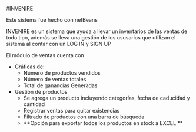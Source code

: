 #INVENIRE

Este sistema fue hecho con netBeans

INVENIRE es un sistema que ayuda a llevar un inventarios de las ventas de todo tipo, 
además se lleva una gestión de los ususarios que utilizan el sistema al contar con un LOG IN y SIGN UP

El módulo de ventas cuenta con
* Gráficas de:
    * Número de productos vendidos
    * Número de ventas totales 
    * Total de ganancias Generadas
* Gestión de productos
    * Se agrega un producto incluyendo categorías, fecha de caducidad y cantidad
    * Registrar ventas para quitar existencias
    * Filtrado de productos con una barra de búsqueda
    * **Opción para exportar todos los productos en stock a EXCEL **
